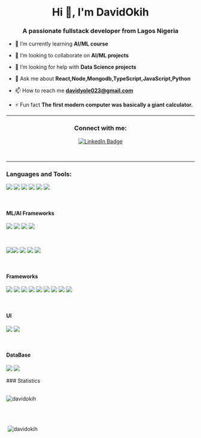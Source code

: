 <h1 align="center">Hi 👋, I'm DavidOkih</h1>
<h3 align="center">A passionate fullstack developer from Lagos Nigeria</h3>

- 🌱 I’m currently learning **AI/ML course**

- 👯 I’m looking to collaborate on **AI/ML projects**

- 🤝 I’m looking for help with **Data Science projects**

- 💬 Ask me about **React,Node,Mongodb,TypeScript,JavaScript,Python**

- 📫 How to reach me **davidyole023@gmail.com**

- ⚡ Fun fact **The first modern computer was basically a giant calculator.**

---

<h3 align="center">Connect with me:</h3>
<p align="center">
<a href="https://www.linkedin.com/in/david-okih-b5b71b1b2/" target="blank"><img src="https://img.shields.io/badge/LinkedIn-blue?style=for-the-badge&logo=linkedin&logoColor=white" alt="LinkedIn Badge"/></a>
</p>
<br />

---

<h3 align="left">Languages and Tools:</h3>
<p>
  <img src="https://img.shields.io/badge/css3-%231572B6.svg?style=for-the-badge&logo=css3&logoColor=white"/> <img src="ttps://img.shields.io/badge/-GraphQL-E10098?style=for-the-badge&logo=graphql&logoColor=white"/> <img src="https://img.shields.io/badge/html5-%23E34F26.svg?style=for-the-badge&logo=html5&logoColor=white"/> <img src="https://img.shields.io/badge/javascript-%23323330.svg?style=for-the-badge&logo=javascript&logoColor=%23F7DF1E"/> <img src="https://img.shields.io/badge/python-3670A0?style=for-the-badge&logo=python&logoColor=ffdd54"/> <img src="https://img.shields.io/badge/typescript-%23007ACC.svg?style=for-the-badge&logo=typescript&logoColor=white"/>
</p>
<br />
<h4>ML/AI Frameworks</h4>
<p>
  <img src="https://img.shields.io/badge/Matplotlib-%23ffffff.svg?style=for-the-badge&logo=Matplotlib&logoColor=black"/> <img src="https://img.shields.io/badge/numpy-%23013243.svg?style=for-the-badge&logo=numpy&logoColor=white"/> <img src="https://img.shields.io/badge/pandas-%23150458.svg?style=for-the-badge&logo=pandas&logoColor=white"/> <img src="https://img.shields.io/badge/scikit--learn-%23F7931E.svg?style=for-the-badge&logo=scikit-learn&logoColor=white"/> 
</p>
<br />
<p>
  <img src="https://img.shields.io/badge/vercel-%23000000.svg?style=for-the-badge&logo=vercel&logoColor=white"/><img src="https://img.shields.io/badge/Render-%46E3B7.svg?style=for-the-badge&logo=render&logoColor=white"/> <img src="https://img.shields.io/badge/heroku-%23430098.svg?style=for-the-badge&logo=heroku&logoColor=white"/> <img src="https://img.shields.io/badge/firebase-%23039BE5.svg?style=for-the-badge&logo=firebase"/> <img src="https://img.shields.io/badge/azure-%230072C6.svg?style=for-the-badge&logo=microsoftazure&logoColor=white"/>
</p>
<br />
<h4>Frameworks</h4>
<p>
  <img src="https://img.shields.io/badge/tailwindcss-%2338B2AC.svg?style=for-the-badge&logo=tailwind-css&logoColor=white"/> <img src="https://img.shields.io/badge/redux-%23593d88.svg?style=for-the-badge&logo=redux&logoColor=white"/> <img src="https://img.shields.io/badge/node.js-6DA55F?style=for-the-badge&logo=node.js&logoColor=white"/> <img src="https://img.shields.io/badge/react-%2320232a.svg?style=for-the-badge&logo=react&logoColor=%2361DAFB"/> <img src="https://img.shields.io/badge/NPM-%23CB3837.svg?style=for-the-badge&logo=npm&logoColor=white"/> <img src="https://img.shields.io/badge/MUI-%230081CB.svg?style=for-the-badge&logo=mui&logoColor=white"/> <img src="https://img.shields.io/badge/JWT-black?style=for-the-badge&logo=JSON%20web%20tokens"/> <img src="https://img.shields.io/badge/express.js-%23404d59.svg?style=for-the-badge&logo=express&logoColor=%2361DAFB"/> <img src="https://img.shields.io/badge/chart.js-F5788D.svg?style=for-the-badge&logo=chart.js&logoColor=white"/>
</p>
<br />
<h4>UI</h4>
<p>
  <img src="https://img.shields.io/badge/figma-%23F24E1E.svg?style=for-the-badge&logo=figma&logoColor=white"/> <img src="https://img.shields.io/badge/Adobe%20XD-470137?style=for-the-badge&logo=Adobe%20XD&logoColor=#FF61F6"/>
</p>
<br />
<h4>DataBase</h4>
<p>
  <img src="https://img.shields.io/badge/MongoDB-%234ea94b.svg?style=for-the-badge&logo=mongodb&logoColor=white"/>  <img src="https://img.shields.io/badge/Firebase-039BE5?style=for-the-badge&logo=Firebase&logoColor=white"/>
</p>
### Statistics
<br />
<br />

<p><img align="center" src="https://github-readme-stats.vercel.app/api/top-langs?username=davidokih&show_icons=true&locale=en&layout=compact&theme=vision-friendly-dark" alt="davidokih" /></p>
<br />
<br />

<p>&nbsp;<img align="center" src="https://github-readme-stats.vercel.app/api?username=davidokih&show_icons=true&locale=en&layout=compact&theme=vision-friendly-dark" alt="davidokih" /></p>
